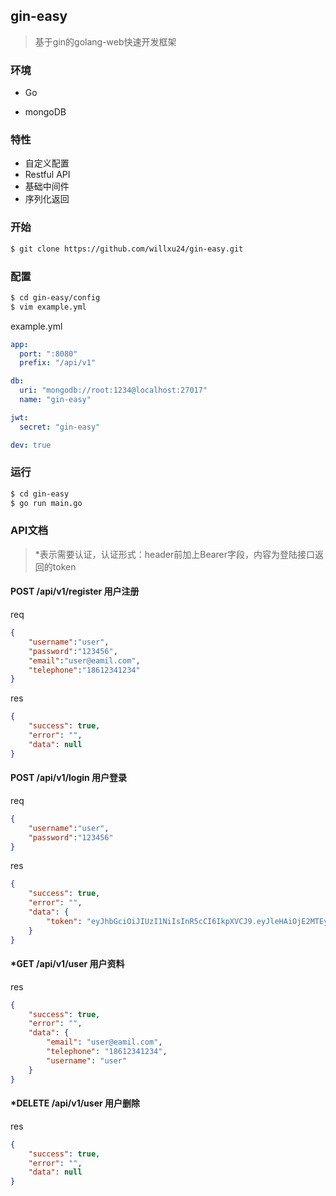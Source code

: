 ## gin-easy

> 基于gin的golang-web快速开发框架

### 环境

- Go

- mongoDB

### 特性

- 自定义配置
- Restful API
- 基础中间件
- 序列化返回

### 开始

```bash
$ git clone https://github.com/willxu24/gin-easy.git
```

### 配置

```bash
$ cd gin-easy/config
$ vim example.yml
```

example.yml

```yml
app:
  port: ":8080"
  prefix: "/api/v1"

db:
  uri: "mongodb://root:1234@localhost:27017"
  name: "gin-easy"

jwt:
  secret: "gin-easy"

dev: true
```

### 运行

```bash
$ cd gin-easy
$ go run main.go
```

### API文档

> *表示需要认证，认证形式：header前加上Bearer字段，内容为登陆接口返回的token

#### POST /api/v1/register 用户注册

req

```json
{
    "username":"user",
    "password":"123456",
    "email":"user@eamil.com",
    "telephone":"18612341234"
}
```

res

```json
{
    "success": true,
    "error": "",
    "data": null
}
```

#### POST /api/v1/login 用户登录

req

```json
{
    "username":"user",
    "password":"123456"
}
```

res

```json
{
    "success": true,
    "error": "",
    "data": {
        "token": "eyJhbGciOiJIUzI1NiIsInR5cCI6IkpXVCJ9.eyJleHAiOjE2MTEyOTY0NDAsImlkIjoiNjAwM2Q3MmIwZWIxZTI5NTZiNDA3NjMzIn0.MCq6vFY64hQs6Rg1059401IH7Gw1E30NCShUolkZ4wM"
    }
}
```

#### *GET /api/v1/user 用户资料

res

```json
{
    "success": true,
    "error": "",
    "data": {
        "email": "user@eamil.com",
        "telephone": "18612341234",
        "username": "user"
    }
}
```

#### *DELETE /api/v1/user 用户删除

res

```json
{
    "success": true,
    "error": "",
    "data": null
}
```


